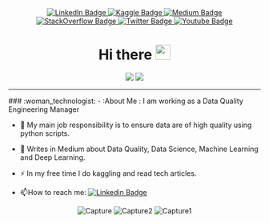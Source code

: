 
<div id="header" align="center">
  <img src="https://komarev.com/ghpvc/?username=SandKrish&style=flat-square&color=blue" alt=""/>
<div id="badges">
  <a href="https://www.linkedin.com/in/sandhya-krishnan-40a20895/">
    <img src="https://img.shields.io/badge/LinkedIn-blue?style=for-the-badge&logo=linkedin&logoColor=white" alt="LinkedIn Badge"/>
  </a>
  <a href="https://www.kaggle.com/sandhyakrishnan02">
    <img src="https://img.shields.io/badge/Kaggle-20BEFF?style=for-the-badge&logo=Kaggle&logoColor=white" alt="Kaggle Badge"/>
  </a>
  <a href="https://medium.com/@sandhyakrishnan02">
    <img src="https://img.shields.io/badge/Medium-12100E?style=for-the-badge&logo=medium&logoColor=white" alt="Medium Badge"/>
  </a>
  <a href="https://stackoverflow.com/users/12939824/sandhya-krishnan">
    <img src="https://img.shields.io/badge/Stack_Overflow-FE7A16?style=for-the-badge&logo=stack-overflow&logoColor=white" alt="StackOverflow Badge"/>
  </a>
  <a href="https://twitter.com/home?lang=en">
    <img src="https://img.shields.io/badge/Twitter-1DA1F2?style=for-the-badge&logo=twitter&logoColor=white" alt="Twitter Badge"/>
  </a>
    <a href="https://www.youtube.com/watch?v=bHWJcS5CbvU&t=1s">
    <img src="https://img.shields.io/badge/YouTube-red?style=for-the-badge&logo=youtube&logoColor=white" alt="Youtube Badge"/>
  </a>

 
  <h1>
  Hi there 
  <img src="https://media.giphy.com/media/hvRJCLFzcasrR4ia7z/giphy.gif" width="30px"/>
</h1>
</div>
<div id="header" align="center">
  
  <img src="https://media.giphy.com/media/nNOAPjUdo4mpZFkDf8/giphy.gif"/>
  <img src="https://media.giphy.com/media/xT9C25UNTwfZuk85WP/giphy-downsized-large.gif"/>
 </div>

---
<div align="left">
### :woman_technologist: 
- :About Me : I am working as a Data Quality Engineering Manager 
  
- :telescope: My main job responsibility is to ensure data are of high quality using python scripts.

- :seedling: Writes in Medium about Data Quality, Data Science, Machine Learning and Deep Learning.

- :zap: In my free time I do kaggling and read tech articles.

- :mailbox:How to reach me: [![Linkedin Badge](https://img.shields.io/badge/-Sandhya-blue?style=flat&logo=Linkedin&logoColor=white)](https://www.linkedin.com/in/sandhya-krishnan-40a20895/) </div>

![Capture](https://user-images.githubusercontent.com/66886190/185049122-a4407778-346a-48b6-84ee-53327cb9bc78.PNG)
![Capture2](https://user-images.githubusercontent.com/66886190/152692506-e1f12f7d-4c90-4bd2-a137-3e2fd63d1b41.PNG)
![Capture1](https://user-images.githubusercontent.com/66886190/152692510-39d09b31-6c50-4a5f-8748-a79c5234ade6.PNG)










